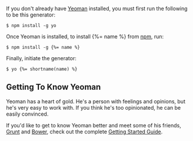If you don't already have [Yeoman](http://yeoman.io/) installed, you must first run the following to be this generator:

```
$ npm install -g yo
```

Once Yeoman is installed, to install {%= name %} from [npm](npmjs.org), run:

```
$ npm install -g {%= name %}
```

Finally, initiate the generator:

```
$ yo {%= shortname(name) %}
```

## Getting To Know Yeoman

Yeoman has a heart of gold. He's a person with feelings and opinions, but he's very easy to work with. If you think he's too opinionated, he can be easily convinced.

If you'd like to get to know Yeoman better and meet some of his friends, [Grunt](http://gruntjs.com) and [Bower](http://bower.io), check out the complete [Getting Started Guide](https://github.com/yeoman/yeoman/wiki/Getting-Started).